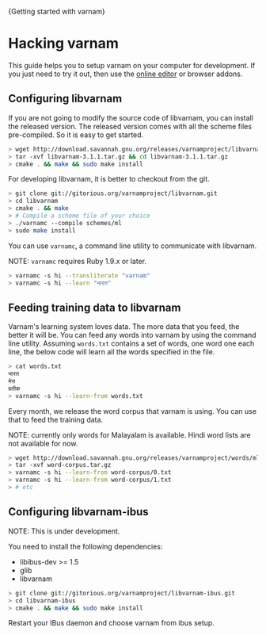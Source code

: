 {Getting started with varnam}

# Hacking varnam

This guide helps you to setup varnam on your computer for development. If you just need to try it out, then use the [online editor](/editor) or browser addons.

## Configuring libvarnam

If you are not going to modify the source code of libvarnam, you can install the released version. The released version comes with all the scheme files pre-compiled. So it is easy to get started.

```bash
> wget http://download.savannah.gnu.org/releases/varnamproject/libvarnam/source/libvarnam-3.1.1.tar.gz
> tar -xvf libvarnam-3.1.1.tar.gz && cd libvarnam-3.1.1.tar.gz
> cmake . && make && sudo make install
```

For developing libvarnam, it is better to checkout from the git.

```sh
> git clone git://gitorious.org/varnamproject/libvarnam.git
> cd libvarnam
> cmake . && make
> # Compile a scheme file of your choice
> ./varnamc --compile schemes/ml
> sudo make install
```

You can use `varnamc`, a command line utility to communicate with libvarnam. 

NOTE: `varnamc` requires Ruby 1.9.x or later.

```sh
> varnamc -s hi --transliterate "varnam"
> varnamc -s hi --learn "भारत"
```

## Feeding training data to libvarnam

Varnam's learning system loves data. The more data that you feed, the better it will be. You can feed any words into varnam by using the command line utility. Assuming `words.txt` contains a set of words, one word one each line, the below code will learn all the words specified in the file.

```sh
> cat words.txt
भारत
मेरा
प्रतीक
> varnamc -s hi --learn-from words.txt
```

Every month, we release the word corpus that varnam is using. You can use that to feed the training data. 

NOTE: currently only words for Malayalam is available. Hindi word lists are not available for now.

```sh
> wget http://download.savannah.gnu.org/releases/varnamproject/words/ml/word-corpus.tar.gz
> tar -xvf word-corpus.tar.gz
> varnamc -s hi --learn-from word-corpus/0.txt
> varnamc -s hi --learn-from word-corpus/1.txt
> # etc
```

## Configuring libvarnam-ibus

NOTE: This is under development.

You need to install the following dependencies:

* libibus-dev >= 1.5
* glib
* libvarnam

```sh
> git clone git://gitorious.org/varnamproject/libvarnam-ibus.git
> cd libvarnam-ibus
> cmake . && make && sudo make install
```

Restart your IBus daemon and choose varnam from ibus setup. 
